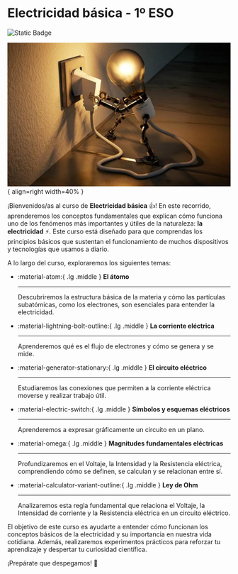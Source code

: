 # **Electricidad básica** - 1º ESO

![Static Badge](https://img.shields.io/badge/Elaborado%20por-Alberto%20Dur%C3%A1n-blue?style=flat)

![Electricidad](media/electricidad.jpg){ align=right width=40% }

¡Bienvenidos/as al curso de **Electricidad básica** 👍! En este recorrido, aprenderemos los conceptos fundamentales que explican cómo funciona uno de los fenómenos más importantes y útiles de la naturaleza: **la electricidad** ⚡. Este curso está diseñado para que comprendas los principios básicos que sustentan el funcionamiento de muchos dispositivos y tecnologías que usamos a diario.

A lo largo del curso, exploraremos los siguientes temas:




<div class="grid cards" markdown>

-   :material-atom:{ .lg .middle } __El átomo__

    ---

    Descubriremos la estructura básica de la materia y cómo las partículas subatómicas, como los electrones, son esenciales para entender la electricidad.

    

-   :material-lightning-bolt-outline:{ .lg .middle } __La corriente eléctrica__

    ---

    Aprenderemos qué es el flujo de electrones y cómo se genera y se mide.

   

-   :material-generator-stationary:{ .lg .middle } __El circuito eléctrico__

    ---

    Estudiaremos las conexiones que permiten a la corriente eléctrica moverse y realizar trabajo útil.

    

-   :material-electric-switch:{ .lg .middle } __Símbolos y esquemas eléctricos__

    ---

    Aprenderemos a expresar gráficamente un circuito en un plano.

 

-   :material-omega:{ .lg .middle } __Magnitudes fundamentales eléctricas__

    ---

    Profundizaremos en el Voltaje, la Intensidad y la Resistencia eléctrica, comprendiendo cómo se definen, se calculan y se relacionan entre sí.

    

-   :material-calculator-variant-outline:{ .lg .middle } __Ley de Ohm__

    ---

    Analizaremos esta regla fundamental que relaciona el Voltaje, la Intensidad de corriente y la Resistencia eléctrica en un circuito eléctrico.

    

</div>
 

El objetivo de este curso es ayudarte a entender cómo funcionan los conceptos básicos de la electricidad y su importancia en nuestra vida cotidiana. Además, realizaremos experimentos prácticos para reforzar tu aprendizaje y despertar tu curiosidad científica.

¡Prepárate que despegamos! 🚀
